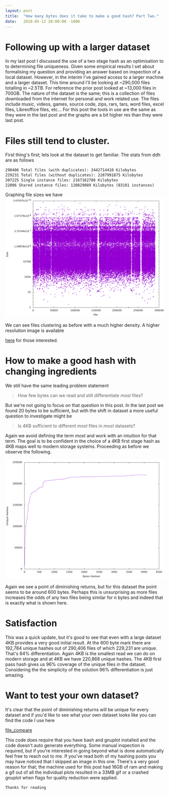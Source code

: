 ```yaml
---
layout: post
title:  "How many bytes does it take to make a good hash? Part Two."
date:   2018-05-12 20:00:00 -1000
---
```

# Following up with a larger dataset
In my last post I discussed the use of a two stage hash as an optimisation to to determining file uniqueness. Given some empirical results I set about formalising my question and providing an answer based on inspection of a local dataset. However, in the interim I've gained access to a larger machine and a larger dataset. This time around I'll be looking at ~290,000 files totalling in ~2.5TB. For reference the prior post looked at ~13,000 files in 700GB. The nature of the dataset is the same; this is a collection of files downloaded from the internet for personal and work related use. The files include music, videos, games, source code, zips, rars, tars, word files, excel files, Libreoffice files, etc... For this post the tools in use are the same as they were in the last post and the graphs are a bit higher res than they were last post.

# Files still tend to cluster.
First thing's first; lets look at the dataset to get familiar. The stats from ddh are as follows
```
290406 Total files (with duplicates): 2442714410 Kilobytes
229231 Total files (without duplicates): 2287991875 Kilobytes
207225 Single instance files: 2167162786 Kilobytes
22006 Shared instance files: 120829089 Kilobytes (83181 instances)
```
Graphing file sizes we have
![Files clustering](https://raw.githubusercontent.com/darakian/darakian.github.io/master/_images/2018-05-12-how-many-bytes-part2/sizes.png)

We can see files clustering as before with a much higher density. A higher resolution image is available

[here](https://raw.githubusercontent.com/darakian/darakian.github.io/master/_images/2018-05-12-how-many-bytes-part2/sizes2.png) for those interested.

# How to make a good hash with changing ingredients
We still have the same leading problem statement

> How few bytes can we read and still differentiate *most* files?

But we're not going to focus on that question in this post. In the last post we found 20 bytes to be sufficient, but with the shift in dataset a more useful question to investigate might be

> Is 4KB sufficient to different *most* files in *most* datasets?

Again we avoid defining the term *most* and work with an intuition for that term. The goal is to be confident in the choice of a 4KB first stage hash as 4KB maps well to modern storage systems. Proceeding as before we observe the following.

![Files clustering](https://raw.githubusercontent.com/darakian/darakian.github.io/master/_images/2018-05-12-how-many-bytes-part2/histogram.png)

Again we see a point of diminishing returns, but for this dataset the point seems to be around 600 bytes. Perhaps this is unsurprising as more files increases the odds of any two files being similar for n bytes and indeed that is exactly what is shown here.

# Satisfaction
This was a quick update, but it's good to see that even with a large dataset 4KB provides a very good initial result. At the 600 byte mark there are 192,784 unique hashes out of 290,406 files of which 229,231 are unique. That's 84% differentiation. Again 4KB is the smallest read we can do on modern storage and at 4KB we have 220,868 unique hashes. The 4KB first pass hash gives us 96% coverage of the unique files in the dataset. Considering the the simplicity of the solution 96% differentiation is just amazing.


# Want to test your own dataset?
It's clear that the point of diminishing returns will be unique for every dataset and if you'd like to see what your own dataset looks like you can find the code I use here

[file_compare](https://github.com/darakian/rustExperiments/tree/master/file_compare)

This code does require that you have bash and gnuplot installed and the code doesn't auto generate everything. Some manual inspection is required, but if you're interested in going beyond what is done automatically feel free to reach out to me. If you've read both of my hashing posts you may have noticed that I skipped an image in this one. There's a very good reason for that; the machine used for this post had 16GB of ram and making a gif out of all the individual plots resulted in a 33MB gif or a crashed gnuplot when flags for quality reduction were applied.


```
Thanks for reading
```
